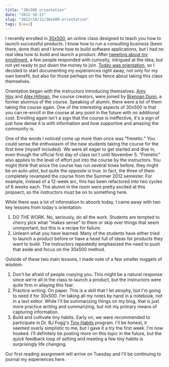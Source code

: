 ```yaml
---
title: "30x500 orientation"
date: "2012-10-13"
slug: "2012/10/13/30x500-orientation"
tags: [news]
---
```

I recently enrolled in [30x500](http://unicornfree.com/30x500/), an online class designed to teach you how to launch successful products. I know how to run a consulting business (been there, done that) and I know how to build software applications, but I had no real idea how to build and launch a product. After [tweeting about my enrollment](https://twitter.com/jclermont/status/250635149824360449), a few people responded with curiosity, intrigued at the idea, but not yet ready to put down the money to join. [Today was orientation](https://twitter.com/jclermont/status/257103933389033472), so I decided to start documenting my experiences right away, not only for my own benefit, but also for those perhaps on the fence about taking this class themselves.
<!--more-->
Orientation began with the instructors introducing themselves. [Amy Hoy](https://twitter.com/amyhoy) and [Alex Hillman](http://alexhillman.com), the course creators, were joined by [Brennan Dunn](https://twitter.com/brennandunn), a former alumnus of the course. Speaking of alumni, there were a lot of them taking the course again. One of the interesting aspects of 30x500 is that you can re-enroll in the course at any point in the future with no additional cost. Enrolling again isn't a sign that the course is ineffective, it's a sign of just how dense it is with information and how supportive and amazing the community is.

One of the words I noticed come up more than once was "frenetic." You could sense the enthusiasm of the new students taking the course for the first time (myself included). We were all eager to get started and dive in, even though the official first day of class isn't until November 5. "Frenetic" also applies to the level of effort put into the course by the instructors. You might think that since the course has run several times before, they might be on auto-pilot, but quite the opposite is true. In fact, the three of them completely revamped the course from the Summer 2012 semester. For example, instead of a 12-week arc, this has been refactored into two cycles of 6 weeks each. The alumni in the room were pretty excited at this propsect, so the instructors must be on to something here.

While there was a lot of information to absorb today, I came away with two key lessons from today's orientation:

1. DO THE WORK. No, seriously, do all the work. Students are tempted to cherry pick what "makes sense" to them or skip over things that seem unimportant, but this is a recipe for failure.
2. Unlearn what you have learned. Many of the students have either tried to launch a product before or have a head full of ideas for products they want to build. The instructors repeatedly emphasized the need to push that aside and focus on the 30x500 method.

Outside of these two main lessons, I made note of a few smaller nuggets of wisdom:

1. Don't be afraid of people copying you. This might be a natural response since we're all in the class to launch a product, but the instructors were quite firm in allaying this fear.
2. Practice writing. On paper. This is a skill that I let atrophy, but I'm going to need it for 30x500. I'm taking all my notes by hand in a notebook, not in a text editor. While I'll be summarizing things on my blog, that is just more practice writing and summarizing, but not my primary means of capturing information.
3. Build and cultivate tiny habits. Early on, we were recommended to participate in Dr. BJ Fogg's <a href="http://tinyhabits.com" target="_blank">Tiny Habits</a> program. I'll be honest, it seemed overly simplistic to me, but I gave it a try the first week. I'm now hooked. I'll definitely be posting more on this topic in the future, but the quick feedback loop of setting and meeting a few tiny habits is surprisingly life changing.

Our first reading assignment will arrive on Tuesday and I'll be continuing to journal my experiences here.

